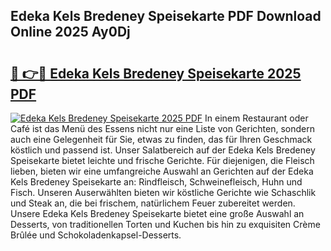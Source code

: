 ## Edeka Kels Bredeney Speisekarte PDF Download Online 2025 Ay0Dj

# <h2><a href="http://gcc5zsj.nevu.top/?p=Edeka+Kels+Bredeney+Speisekarte">🔗 👉🔴 Edeka Kels Bredeney Speisekarte 2025 PDF</a></h2>

[![Edeka Kels Bredeney Speisekarte 2025 PDF](https://i.imgur.com/dBaPXMq.png)](http://gcc5zsj.nevu.top/?p=Edeka+Kels+Bredeney+Speisekarte)
In einem Restaurant oder Café ist das Menü des Essens nicht nur eine Liste von Gerichten, sondern auch eine Gelegenheit für Sie, etwas zu finden, das für Ihren Geschmack köstlich und passend ist. Unser Salatbereich auf der Edeka Kels Bredeney Speisekarte bietet leichte und frische Gerichte. Für diejenigen, die Fleisch lieben, bieten wir eine umfangreiche Auswahl an Gerichten auf der Edeka Kels Bredeney Speisekarte an: Rindfleisch, Schweinefleisch, Huhn und Fisch. Unseren Auserwählten bieten wir köstliche Gerichte wie Schaschlik und Steak an, die bei frischem, natürlichem Feuer zubereitet werden. Unsere Edeka Kels Bredeney Speisekarte bietet eine große Auswahl an Desserts, von traditionellen Torten und Kuchen bis hin zu exquisiten Crème Brûlée und Schokoladenkapsel-Desserts.
